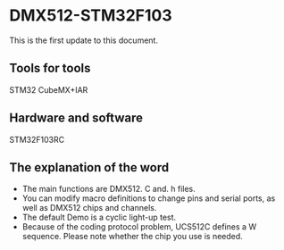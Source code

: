 # DMX512-STM32F103
This is the first update to this document.
## Tools for tools
STM32 CubeMX+IAR
## Hardware and software
STM32F103RC
## The explanation of the word
* The main functions are DMX512. C and. h files.
* You can modify macro definitions to change pins and serial ports, as well as DMX512 chips and channels.
* The default Demo is a cyclic light-up test.
* Because of the coding protocol problem, UCS512C defines a W sequence. Please note whether the chip you use is needed.

